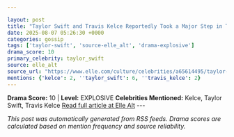 ```yaml
---

layout: post
title: "Taylor Swift and Travis Kelce Reportedly Took a Major Step in Their Relationship"
date: 2025-08-07 05:26:30 +0000
categories: gossip
tags: ['taylor-swift', 'source-elle_alt', 'drama-explosive']
drama_score: 10
primary_celebrity: taylor_swift
source: elle_alt
source_url: "https://www.elle.com/culture/celebrities/a65614495/taylor-swift-travis-kelce-ohio-house-hunting-report/"
mentions: {'kelce': 2, ''taylor_swift': 6, ''travis_kelce': 2}
---
```


**Drama Score:** 10 | **Level:** EXPLOSIVE **Celebrities Mentioned:** Kelce, Taylor Swift, Travis Kelce [Read full article at Elle Alt](https://www.elle.com/culture/celebrities/a65614495/taylor-swift-travis-kelce-ohio-house-hunting-report/) --- 

*This post was automatically generated from RSS feeds. Drama scores are calculated based on mention frequency and source reliability.*